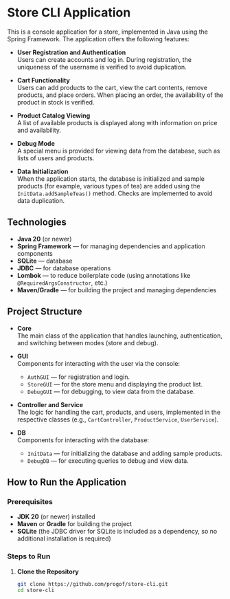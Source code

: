 # Store CLI Application

This is a console application for a store, implemented in Java using the Spring Framework. The application offers the following features:

- **User Registration and Authentication**  
  Users can create accounts and log in. During registration, the uniqueness of the username is verified to avoid duplication.

- **Cart Functionality**  
  Users can add products to the cart, view the cart contents, remove products, and place orders. When placing an order, the availability of the product in stock is verified.

- **Product Catalog Viewing**  
  A list of available products is displayed along with information on price and availability.

- **Debug Mode**  
  A special menu is provided for viewing data from the database, such as lists of users and products.

- **Data Initialization**  
  When the application starts, the database is initialized and sample products (for example, various types of tea) are added using the `InitData.addSampleTeas()` method. Checks are implemented to avoid data duplication.

## Technologies

- **Java 20** (or newer)
- **Spring Framework** — for managing dependencies and application components
- **SQLite** — database
- **JDBC** — for database operations
- **Lombok** — to reduce boilerplate code (using annotations like `@RequiredArgsConstructor`, etc.)
- **Maven/Gradle** — for building the project and managing dependencies

## Project Structure

- **Core**  
  The main class of the application that handles launching, authentication, and switching between modes (store and debug).

- **GUI**  
  Components for interacting with the user via the console:
  - `AuthGUI` — for registration and login.
  - `StoreGUI` — for the store menu and displaying the product list.
  - `DebugGUI` — for debugging, to view data from the database.

- **Controller and Service**  
  The logic for handling the cart, products, and users, implemented in the respective classes (e.g., `CartController`, `ProductService`, `UserService`).

- **DB**  
  Components for interacting with the database:
  - `InitData` — for initializing the database and adding sample products.
  - `DebugDB` — for executing queries to debug and view data.

## How to Run the Application

### Prerequisites

- **JDK 20** (or newer) installed
- **Maven** or **Gradle** for building the project
- **SQLite** (the JDBC driver for SQLite is included as a dependency, so no additional installation is required)

### Steps to Run

1. **Clone the Repository**

   ```bash
   git clone https://github.com/progof/store-cli.git
   cd store-cli 
